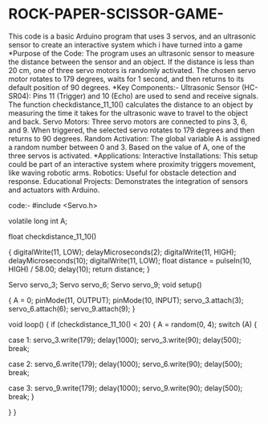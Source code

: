 # ROCK-PAPER-SCISSOR-GAME-
 This code is a basic Arduino program that uses 3 servos, and an ultrasonic sensor to create an interactive system which i have turned into a game
*Purpose of the Code:
The program uses an ultrasonic sensor to measure the distance between the sensor and an object. If the distance is less than 20 cm, one of three servo motors is randomly activated. The chosen servo motor rotates to 179 degrees, waits for 1 second, and then returns to its default position of 90 degrees.
*Key Components:-
Ultrasonic Sensor (HC-SR04):
Pins 11 (Trigger) and 10 (Echo) are used to send and receive signals.
The function checkdistance_11_10() calculates the distance to an object by measuring the time it takes for the ultrasonic wave to travel to the object and back.
Servo Motors:
Three servo motors are connected to pins 3, 6, and 9.
When triggered, the selected servo rotates to 179 degrees and then returns to 90 degrees.
Random Activation:
The global variable A is assigned a random number between 0 and 3.
Based on the value of A, one of the three servos is activated.
*Applications:
Interactive Installations: This setup could be part of an interactive system where proximity triggers movement, like waving robotic arms.
Robotics: Useful for obstacle detection and response.
Educational Projects: Demonstrates the integration of sensors and actuators with Arduino.




code:-
#include <Servo.h>

volatile long int A;

float checkdistance_11_10() 

{
digitalWrite(11, LOW);
delayMicroseconds(2);
digitalWrite(11, HIGH);
delayMicroseconds(10);
digitalWrite(11, LOW);
float distance = pulseIn(10, HIGH) / 58.00;
delay(10);
return distance;
}

Servo servo_3;
Servo servo_6;
Servo servo_9;
void setup()

{
A = 0;
pinMode(11, OUTPUT);
pinMode(10, INPUT);
servo_3.attach(3);
servo_6.attach(6);
servo_9.attach(9);
}

void loop()
{
if (checkdistance_11_10() < 20) {
A = random(0, 4);
switch (A) {

case 1:
servo_3.write(179);
delay(1000);
servo_3.write(90);
delay(500);
break;

case 2:
servo_6.write(179);
delay(1000);
servo_6.write(90);
delay(500);
break;

case 3:
servo_9.write(179);
delay(1000);
servo_9.write(90);
delay(500);
break;
}

}
}
